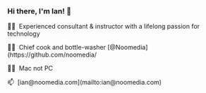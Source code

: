 ### Hi there, I'm Ian! 👋

<p>👨‍🏫&nbsp;&nbsp;Experienced consultant & instructor with a lifelong passion for technology</p>
<p>👨‍🍳&nbsp;&nbsp;Chief cook and bottle-washer [@Noomedia](https://github.com/noomedia/ </p>
<p>🧑‍💻&nbsp;&nbsp;Mac not PC</p>
<p>📫&nbsp;&nbsp;[ian@noomedia.com](mailto:ian@noomedia.com)</p>

<!--
**ianjukes/ianjukes** is a ✨ _special_ ✨ repository because its `README.md` (this file) appears on your GitHub profile.

Here are some ideas to get you started:

- 🔭 I’m currently working on ...
- 🌱 I’m currently learning ...
- 👯 I’m looking to collaborate on ...
- 🤔 I’m looking for help with ...
- 💬 Ask me about ...
- 📫 How to reach me: ...
- 😄 Pronouns: ...
- ⚡ Fun fact: ...
-->
